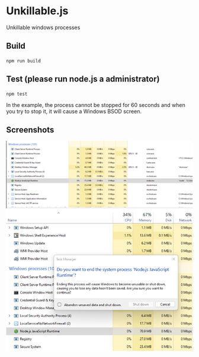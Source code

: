 # Unkillable.js
Unkillable windows processes

## Build
`npm run build`

## Test (please run node.js a administrator)
`npm test`

In the example, the process cannot be stopped for 60 seconds and when you try to stop it, it will cause a Windows BSOD screen.

## Screenshots
![](screenshots/Screenshot_1.png)
![](screenshots/Screenshot_2.png)
